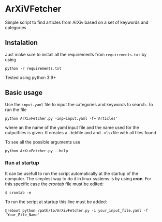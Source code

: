 # ArXiVFetcher

Simple script to find articles from ArXiv based on a set of keywords and categories

## Instalation 

Just make sure to install all the requirements from `requirements.txt` by using

```
python -r requirements.txt
```

Tested using python 3.9+

## Basic usage 

Use the `input.yaml` file to input the categories and keywords to search. 
To run the file

```
python ArXivFetcher.py -inp=input.yaml -f='Articles'
```

where an the name of the yaml input file and the name used for the outputfiles is given. It creates a `.bib`file and and `.xlsx`file with all files found.

To see all the possible arguments use  

```
python ArXivFetcher.py --help
```

### Run at startup

It can be usefull to run the script automatically at the startup of the computer. The simplest way to do it in linux systems is by using **cron**. For this specific case the *crontab* file must be edited: 

```
$ crontab -e
```

To run the script at startup this line must be added: 

```
@reboot python /path/to/ArXivFetcher.py -i your_input_file.yaml -f 'Your_File_Name'
``` 